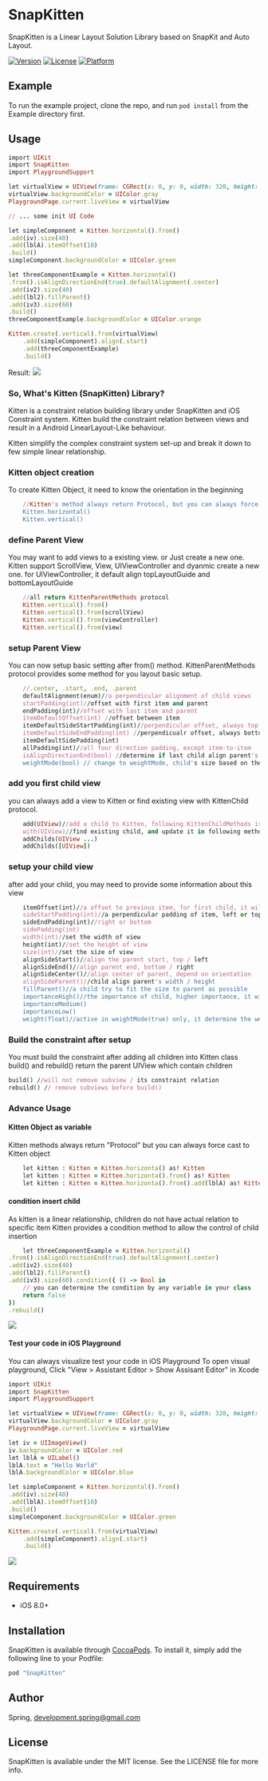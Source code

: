 # SnapKitten

SnapKitten is a Linear Layout Solution Library based on SnapKit and Auto Layout.

[![Version](https://img.shields.io/cocoapods/v/SnapKitten.svg?style=flat)](http://cocoapods.org/pods/SnapKitten)
[![License](https://img.shields.io/cocoapods/l/SnapKitten.svg?style=flat)](http://cocoapods.org/pods/SnapKitten)
[![Platform](https://img.shields.io/cocoapods/p/SnapKitten.svg?style=flat)](http://cocoapods.org/pods/SnapKitten)

## Example

To run the example project, clone the repo, and run `pod install` from the Example directory first.

## Usage

```ruby
import UIKit
import SnapKitten
import PlaygroundSupport

let virtualView = UIView(frame: CGRect(x: 0, y: 0, width: 320, height: 480))
virtualView.backgroundColor = UIColor.gray
PlaygroundPage.current.liveView = virtualView

// ... some init UI Code

let simpleComponent = Kitten.horizontal().from()
.add(iv).size(40)
.add(lblA).itemOffset(10)
.build()
simpleComponent.backgroundColor = UIColor.green

let threeComponentExample = Kitten.horizontal()
.from().isAlignDirectionEnd(true).defaultAlignment(.center)
.add(iv2).size(40)
.add(lbl2).fillParent()
.add(iv3).size(60)
.build()
threeComponentExample.backgroundColor = UIColor.orange

Kitten.create(.vertical).from(virtualView)
    .add(simpleComponent).align(.start)
    .add(threeComponentExample)
    .build()
```
Result:
![](website/static/simpleComponent.png)

### So, What's Kitten (SnapKitten) Library?

Kitten is a constraint relation building library under SnapKitten and iOS Constraint system.
Kitten build the constraint relation between views and result in a Android LinearLayout-Like behaviour.

Kitten simplify the complex constraint system set-up and break it down to few simple linear relationship. 


### Kitten object creation
To create Kitten Object, it need to know the orientation in the beginning
```ruby
	//Kitten's method always return Protocol, but you can always force cast to Kitten itself
	Kitten.horizontal()
	Kitten.vertical()
```

### define Parent View
You may want to add views to a existing view. or Just create a new one.
Kitten support ScrollView, View, UIViewController and dyanmic create a new one.
for UIViewController, it default align topLayoutGuide  and bottomLayoutGuide
```ruby
	//all return KittenParentMethods protocol
	Kitten.vertical().from()
	Kitten.vertical().from(scrollView)
	Kitten.vertical().from(viewController)
	Kitten.vertical().from(view)
```

### setup Parent View
You can now setup basic setting after from() method. KittenParentMethods protocol provides some method for you layout basic setup.
```ruby
	//.center, .start, .end, .parent
	defaultAlignment(enum)//a perpendicular alignment of child views
	startPadding(int)//offset with first item and parent
	endPadding(int)//offset with last item and parent
	itemDefaultOffset(int) //offset between item
	itemDefaultSideStartPadding(int)//perpendicular offset, always top or left
	itemDefaultSideEndPadding(int) //perpendicualr offset, always bottom or right
	itemDefaultSidePadding(int)
	allPadding(int)//all four direction padding, except item-to-item
	isAlignDirectionEnd(bool) //determine if last child align parent's end. Like match_parent in LinearLayout
	weightMode(bool) // change to weightMode, child's size based on the weight related to parent, usually use with isAlignDirectionEnd(true)
```
### add you first child view
you can always add a view to Kitten or find existing view with KittenChild protocol.
```ruby
	add(UIView)//add a child to Kitten, following KittenChildMethods is updating this child view 
	with(UIView)//find existing child, and update it in following method call
	addChilds(UIView ...)
	addChilds([UIView])
```

### setup your child view
after add your child, you may need to provide some information about this view
```ruby
	itemOffset(int)//a offset to previous item, for first child, it will not be active
	sideStartPadding(int)//a perpendicular padding of item, left or top
	sideEndPadding(int)//right or bottom
	sidePadding(int)
	width(int)//set the width of view
	height(int)//set the height of view
	size(int)//set the size of view
	alignSideStart()//align the parent start, top / left
	alignSideEnd()//align parent end, bottom / right
	alignSideCenter()//align center of parent, depend on orientation
	alignSideParent()//child align parent's width / height
	fillParent()//a child try to fit the size to parent as possible
	importanceHigh()//the importance of child, higher importance, it will not be compress if other view is big to fillup the parent orientation
	importanceMedium()
	importanceLow()
	weight(float)//active in weightMode(true) only, it determine the weight of item, default is 1.
```

### Build the constraint after setup
You must build the constraint after adding all children into Kitten class
build() and rebuild() return the parent UIView which contain children
```ruby
build() //will not remove subview / its constraint relation
rebuild() // remove subviews before build()
```

### Advance Usage

#### Kitten Object as variable
Kitten methods always return "Protocol" but you can always force cast to Kitten object
```ruby
	let kitten : Kitten = Kitten.horizonta() as! Kitten
	let kitten : Kitten = Kitten.horizonta().from() as! Kitten
	let kitten : Kitten = Kitten.horizonta().from().add(lblA) as! Kitten
```

#### condition insert child
As kitten is a linear relationship, children do not have actual relation to specific item
Kitten provides a condition method to allow the control of child insertion
```ruby
	let threeComponentExample = Kitten.horizontal()
.from().isAlignDirectionEnd(true).defaultAlignment(.center)
.add(iv2).size(40)
.add(lbl2).fillParent()
.add(iv3).size(60).condition({ () -> Bool in
	// you can determine the condition by any variable in your class
    return false
})
.rebuild()
```
![](website/static/conditionSample.png)

#### Test your code in iOS Playground
You can always visualize test your code in iOS Playground
To open visual playground, Click "View > Assistant Editor > Show Assisant Editor" in Xcode
```ruby
import UIKit
import SnapKitten
import PlaygroundSupport

let virtualView = UIView(frame: CGRect(x: 0, y: 0, width: 320, height: 100))
virtualView.backgroundColor = UIColor.gray
PlaygroundPage.current.liveView = virtualView

let iv = UIImageView()
iv.backgroundColor = UIColor.red
let lblA = UILabel()
lblA.text = "Hello World"
lblA.backgroundColor = UIColor.blue

let simpleComponent = Kitten.horizontal().from()
.add(iv).size(40)
.add(lblA).itemOffset(10)
.build()
simpleComponent.backgroundColor = UIColor.green

Kitten.create(.vertical).from(virtualView)
    .add(simpleComponent).align(.start)
    .build()
```
![](website/static/playground.png)

## Requirements
- iOS 8.0+

## Installation

SnapKitten is available through [CocoaPods](http://cocoapods.org). To install
it, simply add the following line to your Podfile:

```ruby
pod "SnapKitten"
```

## Author

Spring, development.spring@gmail.com

## License

SnapKitten is available under the MIT license. See the LICENSE file for more info.
